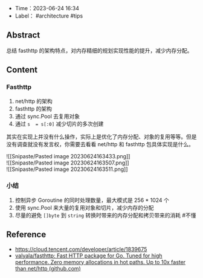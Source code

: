 - Time：2023-06-24 16:34
- Label： #architecture #tips

## Abstract

总结 fasthttp 的架构特点，对内存精细的规划实现性能的提升，减少内存分配。

## Content

### Fasthttp

1. net/http 的架构
2. fasthttp 的架构  
3. 通过 sync.Pool 去复用对象
4. 通过 `s  = s[:0]` 减少切片的多次创建  

其实在实现上并没有什么操作，实际上是优化了内存分配、对象的复用等等。但是没有调查就没有发言权，你需要去看看 net/http 和 fasthttp 包具体实现是什么。

![[Snipaste/Pasted image 20230624163433.png]]  
![[Snipaste/Pasted image 20230624163507.png]]  
![[Snipaste/Pasted image 20230624163511.png]]

### 小结

1. 控制异步 Goroutine 的同时处理数量，最大模式是 256 \* 1024 个
2. 使用 sync.Pool 来大量的复用对象和切片，减少内存的分配
3. 尽量的避免 `[]byte` 到 `string` 转换时带来的内存分配和拷贝带来的消耗 #不懂

## Reference

- https://cloud.tencent.com/developer/article/1839675
- [valyala/fasthttp: Fast HTTP package for Go. Tuned for high performance. Zero memory allocations in hot paths. Up to 10x faster than net/http (github.com)](https://github.com/valyala/fasthttp)
